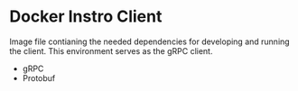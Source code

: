 # Docker Instro Client

Image file contianing the needed dependencies for developing and running the client. This environment serves as the gRPC client.

* gRPC
* Protobuf
